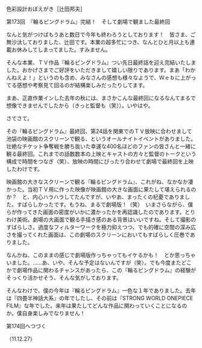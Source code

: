 <!-- source: http://web.archive.org/web/20250215190716/http://www.style.fm/as/05_column/tsujita/tsujita173.shtml -->

色彩設計おぼえがき［辻田邦夫］

第173回　『輪るピングドラム』完結！　そして劇場で観ました最終回

なんと気がつけばもうあと数日で今年も終わろうとしております！　皆さま、ご無沙汰しておりました、辻田です。本業の超多忙につき、なんとひと月以上も連載お休みしてしまってました。すみません。

そんな本業、ＴＶ作品『輪るピングドラム』つい先日最終話を迎え完結いたしました。おかげさまでご好評をいただきまして嬉しい限りであります。まあ「わかんねえよ！」というのも含め、みなさんの感想も様々なようで、Ｗｅｂに上がってる感想や考察見て回るのが結構楽しみだったりしてます。

まあ、正直作業インした去年の秋には、まさかこんな最終回になるなんてまるで想像できませんでしたから（きっと監督も（笑））。いやはや。

さてさて。

その『輪るピングドラム』最終回、第24話を関東でのＴＶ放映に合わせまして池袋の映画館のスクリーンで観る、というオールナイトイベントがありました。壮絶なチケット争奪戦を勝ち抜いた幸運な400名ほどのファンの皆さんと一緒に観る最終回。これまでの話数数本の上映とキャストの方々と監督のトークという構成で時間をつなぎ（笑）、放映の時間にぴったり合わせて劇場で最終回を上映したわけです。

映画館の大きなスクリーンで観る『輪るピングドラム』、これがね、なかなか凄かった。当初ＴＶ用に作った映像が映画館の大きな画面に果たして堪えられるのか？　と、内心ハラハラしてたんですが、いやあ、まったくの杞憂でありました。すばらしかったです。もうね、まるで劇場版！（笑）　いまさらながら、僕らが作ってきた画面の密度がいかに濃かったかを再認識したのであります。とりわけ美術。劇場の大画面で観る手描き感のある背景はいいですね。そして撮影のすばらしさ。過度なフィルターワークを極力抑えつつ、でも的確に空間の深み広さを撮ってくれた画面は、この劇場のスクリーンにおいてもすばらしく圧巻でありました。

なんかね、このままの感じで劇場版作っちゃってもイケるかも！　とか思っちゃいました。……あ、いや、そんな予定はないんですが（笑）。でも今度またどこかで劇場作品に関わるチャンスがあったら、この『輪るピングドラム』の経験がそっくり活かせそう、そんな気がしております。

そんなわけで、僕の今年は『輪るピングドラム』一色な１年でありました。去年は『四畳半神話大系』の年でしたし、その前は『STRONG WORLD ONEPIECE FILM』な年でした。来年は果たしてどんな作品に関わっていくことになるのか。僕自身楽しみでなりません！

第174回へつづく

（11.12.27）
